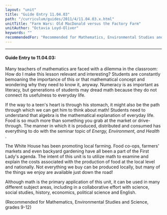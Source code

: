 ```yaml
---
layout: "unit"
title: "Guide Entry 11.04.03"
path: "/curriculum/guides/2011/4/11.04.03.x.html"
unitTitle: "Farm Wars: Old MacDonald versus the Factory Farm"
unitAuthor: "Octavia Loyd-Oliver"
keywords: ""
recommendedFor: "Recommended for Mathematics, Environmental Studies and Science, grades 9-12"
---
```

<body>
<hr/>
<h4>
Guide Entry to 11.04.03:
</h4>
<p>
Many teachers of mathematics are faced with a dilemma in the classroom: How do I make this lesson relevant and interesting? Students are constantly bemoaning the importance of this or that mathematical concept and wondering why they need to know it, anyway. Numeracy is as important as literacy, but generations of students may dread math because they do not connect its usefulness to everyday life.
</p>
<p>
If the way to a teen's heart is through his stomach, it might also be the path through which we can get him to think about math! Students need to understand that algebra is the mathematical explanation of everyday life. Food is so much more than something you grab at the market or drive-through. The manner in which it is produced, distributed and consumed has everything to do with the seminar topic of
<i>
Energy, Environment, and Health
</i>
.
</p>
<p>
The White House has been promoting local farming. Food co-ops, farmers' markets and even backyard gardening have all been a part of the First Lady's agenda. The intent of this unit is to utilize math to examine and explain the costs associated with the production of food at the local level and nationally. Not everything we buy can be produced locally, but many of the things we enjoy are available just down the road!
</p>
<p>
Although math is the primary application of this unit, it can be used in many different subject areas, including in a collaborative effort with science, social studies, history, economics, political science and English.
</p>
<p>
(Recommended for Mathematics, Environmental Studies and Science, grades 9-12)
</p>
</body>